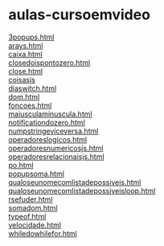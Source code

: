 # aulas-cursoemvideo 
<a href='https://gabrielryanft.github.io/learning/cursoemvideo/javascript/aulas-cursoemvideo/3popups.html' target='_blank' rel='next'>3popups.html</a><br/>
<a href='https://gabrielryanft.github.io/learning/cursoemvideo/javascript/aulas-cursoemvideo/arays.html' target='_blank' rel='next'>arays.html</a><br/>
<a href='https://gabrielryanft.github.io/learning/cursoemvideo/javascript/aulas-cursoemvideo/caixa.html' target='_blank' rel='next'>caixa.html</a><br/>
<a href='https://gabrielryanft.github.io/learning/cursoemvideo/javascript/aulas-cursoemvideo/closedoispontozero.html' target='_blank' rel='next'>closedoispontozero.html</a><br/>
<a href='https://gabrielryanft.github.io/learning/cursoemvideo/javascript/aulas-cursoemvideo/close.html' target='_blank' rel='next'>close.html</a><br/>
<a href='https://gabrielryanft.github.io/learning/cursoemvideo/javascript/aulas-cursoemvideo/coisasjs/' target='_blank' rel='next'>coisasjs</a><br/>
<a href='https://gabrielryanft.github.io/learning/cursoemvideo/javascript/aulas-cursoemvideo/diaswitch.html' target='_blank' rel='next'>diaswitch.html</a><br/>
<a href='https://gabrielryanft.github.io/learning/cursoemvideo/javascript/aulas-cursoemvideo/dom.html' target='_blank' rel='next'>dom.html</a><br/>
<a href='https://gabrielryanft.github.io/learning/cursoemvideo/javascript/aulas-cursoemvideo/foncoes.html' target='_blank' rel='next'>foncoes.html</a><br/>
<a href='https://gabrielryanft.github.io/learning/cursoemvideo/javascript/aulas-cursoemvideo/maiusculaminuscula.html' target='_blank' rel='next'>maiusculaminuscula.html</a><br/>
<a href='https://gabrielryanft.github.io/learning/cursoemvideo/javascript/aulas-cursoemvideo/notificationdozero.html' target='_blank' rel='next'>notificationdozero.html</a><br/>
<a href='https://gabrielryanft.github.io/learning/cursoemvideo/javascript/aulas-cursoemvideo/numpstringeviceversa.html' target='_blank' rel='next'>numpstringeviceversa.html</a><br/>
<a href='https://gabrielryanft.github.io/learning/cursoemvideo/javascript/aulas-cursoemvideo/operadoreslogicos.html' target='_blank' rel='next'>operadoreslogicos.html</a><br/>
<a href='https://gabrielryanft.github.io/learning/cursoemvideo/javascript/aulas-cursoemvideo/operadoresnumericosjs.html' target='_blank' rel='next'>operadoresnumericosjs.html</a><br/>
<a href='https://gabrielryanft.github.io/learning/cursoemvideo/javascript/aulas-cursoemvideo/operadoresrelacionaisjs.html' target='_blank' rel='next'>operadoresrelacionaisjs.html</a><br/>
<a href='https://gabrielryanft.github.io/learning/cursoemvideo/javascript/aulas-cursoemvideo/po.html' target='_blank' rel='next'>po.html</a><br/>
<a href='https://gabrielryanft.github.io/learning/cursoemvideo/javascript/aulas-cursoemvideo/popupsoma.html' target='_blank' rel='next'>popupsoma.html</a><br/>
<a href='https://gabrielryanft.github.io/learning/cursoemvideo/javascript/aulas-cursoemvideo/qualoseunomecomlistadepossiveis.html' target='_blank' rel='next'>qualoseunomecomlistadepossiveis.html</a><br/>
<a href='https://gabrielryanft.github.io/learning/cursoemvideo/javascript/aulas-cursoemvideo/qualoseunomecomlistadepossiveisloop.html' target='_blank' rel='next'>qualoseunomecomlistadepossiveisloop.html</a><br/>
<a href='https://gabrielryanft.github.io/learning/cursoemvideo/javascript/aulas-cursoemvideo/rsefuder.html' target='_blank' rel='next'>rsefuder.html</a><br/>
<a href='https://gabrielryanft.github.io/learning/cursoemvideo/javascript/aulas-cursoemvideo/somadom.html' target='_blank' rel='next'>somadom.html</a><br/>
<a href='https://gabrielryanft.github.io/learning/cursoemvideo/javascript/aulas-cursoemvideo/typeof.html' target='_blank' rel='next'>typeof.html</a><br/>
<a href='https://gabrielryanft.github.io/learning/cursoemvideo/javascript/aulas-cursoemvideo/velocidade.html' target='_blank' rel='next'>velocidade.html</a><br/>
<a href='https://gabrielryanft.github.io/learning/cursoemvideo/javascript/aulas-cursoemvideo/whiledowhilefor.html' target='_blank' rel='next'>whiledowhilefor.html</a><br/>
